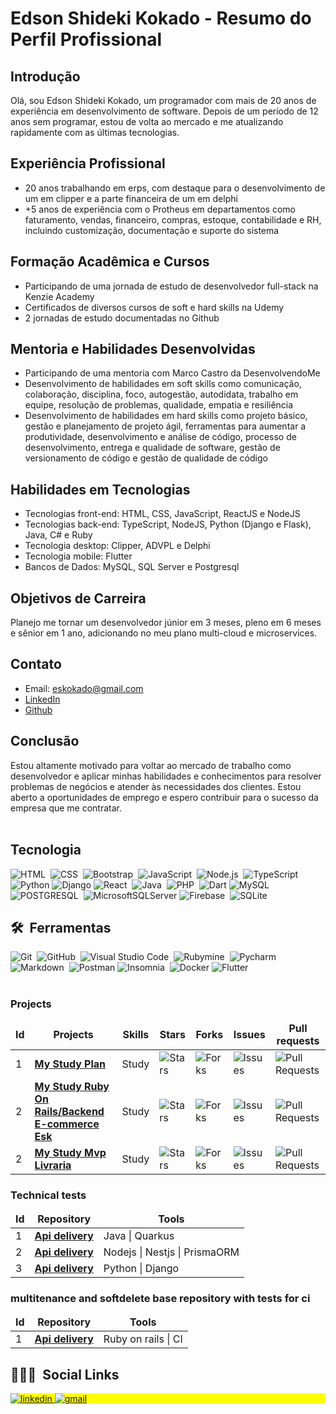 <!--
**eskokado/eskokado** is a ✨ _special_ ✨ repository because its `README.md` (this file) appears on your GitHub profile.

Here are some ideas to get you started:

- 🔭 I’m currently working on ...
- 🌱 I’m currently learning ...
- 👯 I’m looking to collaborate on ...
- 🤔 I’m looking for help with ...
- 💬 Ask me about ...
- 📫 How to reach me: ...
- 😄 Pronouns: ...
- ⚡ Fun fact: ...
-->
# Edson Shideki Kokado - Resumo do Perfil Profissional

## Introdução

Olá, sou Edson Shideki Kokado, um programador com mais de 20 anos de experiência em desenvolvimento de software. Depois de um período de 12 anos sem programar, estou de volta ao mercado e me atualizando rapidamente com as últimas tecnologias.

## Experiência Profissional

- 20 anos trabalhando em erps, com destaque para o desenvolvimento de um em clipper e a parte financeira de um em delphi
- +5 anos de experiência com o Protheus em departamentos como faturamento, vendas, financeiro, compras, estoque, contabilidade e RH, incluindo customização, documentação e suporte do sistema

## Formação Acadêmica e Cursos

- Participando de uma jornada de estudo de desenvolvedor full-stack na Kenzie Academy
- Certificados de diversos cursos de soft e hard skills na Udemy
- 2 jornadas de estudo documentadas no Github

## Mentoria e Habilidades Desenvolvidas

- Participando de uma mentoria com Marco Castro da DesenvolvendoMe
- Desenvolvimento de habilidades em soft skills como comunicação, colaboração, disciplina, foco, autogestão, autodidata, trabalho em equipe, resolução de problemas, qualidade, empatia e resiliência
- Desenvolvimento de habilidades em hard skills como projeto básico, gestão e planejamento de projeto ágil, ferramentas para aumentar a produtividade, desenvolvimento e análise de código, processo de desenvolvimento, entrega e qualidade de software, gestão de versionamento de código e gestão de qualidade de código

## Habilidades em Tecnologias

- Tecnologias front-end: HTML, CSS, JavaScript, ReactJS e NodeJS
- Tecnologias back-end: TypeScript, NodeJS, Python (Django e Flask), Java, C# e Ruby
- Tecnologia desktop: Clipper, ADVPL e Delphi
- Tecnologia mobile: Flutter
- Bancos de Dados: MySQL, SQL Server e Postgresql

## Objetivos de Carreira

Planejo me tornar um desenvolvedor júnior em 3 meses, pleno em 6 meses e sênior em 1 ano, adicionando no meu plano multi-cloud e microservices.

## Contato

- Email: eskokado@gmail.com
- [LinkedIn](https://www.linkedin.com/in/edson-shideki-kokado/)
- [Github](https://github.com/eskokado)

## Conclusão

Estou altamente motivado para voltar ao mercado de trabalho como desenvolvedor e aplicar minhas habilidades e conhecimentos para resolver problemas de negócios e atender às necessidades dos clientes. Estou aberto a oportunidades de emprego e espero contribuir para o sucesso da empresa que me contratar.
<br><br>  

## Tecnologia

![HTML](https://img.shields.io/badge/-HTML-05122A?style=flat&logo=HTML5)&nbsp;
![CSS](https://img.shields.io/badge/-CSS-05122A?style=flat&logo=CSS3&logoColor=1572B6)&nbsp;
![Bootstrap](https://img.shields.io/badge/-Bootstrap-05122A?style=flat&logo=bootstrap)&nbsp;
![JavaScript](https://img.shields.io/badge/-JavaScript-05122A?style=flat&logo=javascript)&nbsp;
![Node.js](https://img.shields.io/badge/-Node.js-05122A?style=flat&logo=node.js)&nbsp;
![TypeScript](https://img.shields.io/badge/typescript-05122A.svg?style=flat&logo=typescript)
![Python](https://img.shields.io/badge/python-05122A.svg?style=flat&logo=python)
![Django](https://img.shields.io/badge/django-05122A.svg?style=flat&logo=django)
![React](https://img.shields.io/badge/-React-05122A?style=flat&logo=react)&nbsp;
![Java](https://img.shields.io/badge/-Java-05122A?style=flat&logo=spring)&nbsp;
![PHP](https://img.shields.io/badge/-PHP-05122A?style=flat&logo=php)&nbsp;
![Dart](https://img.shields.io/badge/dart-05122A.svg?style=flat&logo=dart)
![MySQL](https://img.shields.io/badge/-MySQL-05122A?style=flat&logo=mysql)&nbsp;
![POSTGRESQL](https://img.shields.io/badge/-PostgreSQL-05122A?style=flat&logo=postgresql)&nbsp;
![MicrosoftSQLServer](https://img.shields.io/badge/Microsoft%20SQL%20Sever-05122A?style=flat&logo=microsoft%20sql%20server)
![Firebase](https://img.shields.io/badge/-Firebase-05122A?style=flat&logo=firebase)&nbsp;
![SQLite](https://img.shields.io/badge/-SQLite-05122A?style=flat&logo=sqlite)&nbsp;

## 🛠 &nbsp;Ferramentas
![Git](https://img.shields.io/badge/-Git-05122A?style=flat&logo=git)&nbsp;
![GitHub](https://img.shields.io/badge/-GitHub-05122A?style=flat&logo=github)&nbsp;
![Visual Studio Code](https://img.shields.io/badge/-Visual%20Studio%20Code-05122A?style=flat&logo=visual-studio-code&logoColor=007ACC)&nbsp;
![Rubymine](https://img.shields.io/badge/-Rubymine-05122A?style=flat&logo=rubymine)&nbsp;
![Pycharm](https://img.shields.io/badge/-Pycharm-05122A?style=flat&logo=pycharm)&nbsp;
![Markdown](https://img.shields.io/badge/-Markdown-05122A?style=flat&logo=markdown)&nbsp;
![Postman](https://img.shields.io/badge/Postman-05122A?style=flat&logo=postman)
![Insomnia](https://img.shields.io/badge/-Insomnia-05122A?style=flat&logo=insominia)&nbsp;
![Docker](https://img.shields.io/badge/docker-05122A?style=flat&logo=docker)
![Flutter](https://img.shields.io/badge/Flutter-05122A?style=flat&logo=Flutter)
<br><br>

<h3>Projects</h3>
<table>
    <thead align="center">
        <tr border: none;>
            <td><b>Id</b></td>
	    <td><b>Projects</b></td>
	    <td><b>Skills</b></td>
            <td><b>Stars</b></td>
            <td><b>Forks</b></td>
            <td><b>Issues</b></td>
            <td><b>Pull requests</b></td>
        </tr>
    </thead>
    <tbody>
	<tr>
		<td>1</td>
            	<td><a href="https://github.com/eskokado/my_study_plan"><b>My Study Plan</b></a></td>
		<td>Study</td>
            	<td><img alt="Stars" src="https://img.shields.io/github/stars/eskokado/my_study_plan?style=flat-square&labelColor=343b41" /></td>
            	<td><img alt="Forks" src="https://img.shields.io/github/forks/eskokado/my_study_plan?style=flat-square&labelColor=343b41" /></td>
            	<td><img alt="Issues" src="https://img.shields.io/github/issues/eskokado/my_study_plan?style=flat-square&labelColor=343b41" /></td>
            	<td><img alt="Pull Requests" src="https://img.shields.io/github/issues-pr/eskokado/my_study_plan?style=flat-square&labelColor=343b41" /></td>
        </tr>
	<tr>
		<td>2</td>
            	<td><a href="https://github.com/eskokado/ecommerce-api-esk"><b>My Study Ruby On Rails/Backend E-commerce Esk</b></a></td>
		<td>Study</td>
            	<td><img alt="Stars" src="https://img.shields.io/github/stars/eskokado/ecommerce-api-esk?style=flat-square&labelColor=343b41" /></td>
            	<td><img alt="Forks" src="https://img.shields.io/github/forks/eskokado/ecommerce-api-esk?style=flat-square&labelColor=343b41" /></td>
            	<td><img alt="Issues" src="https://img.shields.io/github/issues/eskokado/ecommerce-api-esk?style=flat-square&labelColor=343b41" /></td>
            	<td><img alt="Pull Requests" src="https://img.shields.io/github/issues-pr/eskokado/ecommerce-api-esk?style=flat-square&labelColor=343b41" /></td>
        </tr>
	<tr>
		<td>2</td>
            	<td><a href="https://github.com/eskokado/my_study_plan_livraria"><b>My Study Mvp Livraria</b></a></td>
		<td>Study</td>
            	<td><img alt="Stars" src="https://img.shields.io/github/stars/eskokado/my_study_plan_livraria?style=flat-square&labelColor=343b41" /></td>
            	<td><img alt="Forks" src="https://img.shields.io/github/forks/eskokado/my_study_plan_livraria?style=flat-square&labelColor=343b41" /></td>
            	<td><img alt="Issues" src="https://img.shields.io/github/issues/eskokado/my_study_plan_livraria?style=flat-square&labelColor=343b41" /></td>
            	<td><img alt="Pull Requests" src="https://img.shields.io/github/issues-pr/eskokado/my_study_plan_livraria?style=flat-square&labelColor=343b41" /></td>
        </tr>
    </tbody>
</table>

<h3>Technical tests</h3>

<table>
    <thead align="center">
        <tr border: none;>
            <td><b>Id</b></td>
	    <td><b>Repository</b></td>
	    <td><b>Tools</b></td>
        </tr>
    </thead>
    <tbody>
	<tr>
		<td>1</td>
            	<td><a href="https://github.com/eskokado/apidelivery-esk"><b>Api delivery</b></a></td>
            	<td>Java | Quarkus</td>
        </tr>
	<tr>
		<td>2</td>
            	<td><a href="https://github.com/eskokado/apidelivery_nestjs"><b>Api delivery</b></a></td>
            	<td>Nodejs | Nestjs | PrismaORM</td>
        </tr>
	<tr>
		<td>3</td>
            	<td><a href="https://github.com/eskokado/apidelivery_django"><b>Api delivery</b></a></td>
            	<td>Python | Django</td>
        </tr>
    </tbody>
</table>

<h3>multitenance and softdelete base repository with tests for ci</h3>

<table>
    <thead align="center">
        <tr border: none;>
            <td><b>Id</b></td>
	    <td><b>Repository</b></td>
	    <td><b>Tools</b></td>
        </tr>
    </thead>
    <tbody>
	<tr>
		<td>1</td>
            	<td><a href="[https://github.com/eskokado/apidelivery-esk](https://github.com/eskokado/startup-base-tenancy-with-softdelete)"><b>Api delivery</b></a></td>
            	<td>Ruby on rails | CI </td>
        </tr>
    </tbody>
</table>


## 👨🏽‍🦲 &nbsp;Social Links

<p align="left" style="background:yellow">  
  <a href="https://www.linkedin.com/in/edson-shideki-kokado/" target="_blank">
    <img src="https://img.shields.io/badge/-LinkedIn-%230077B5?style=for-the-badge&logo=linkedin&logoColor=white" alt="linkedin" target="_blank">
  </a>
  
  <a href = "mailto:eskokado@gmail.com">
    <img src="https://img.shields.io/badge/Gmail-D14836?style=for-the-badge&logo=gmail&logoColor=white" alt="gmail" target="_blank">
  </a>  
</p>
